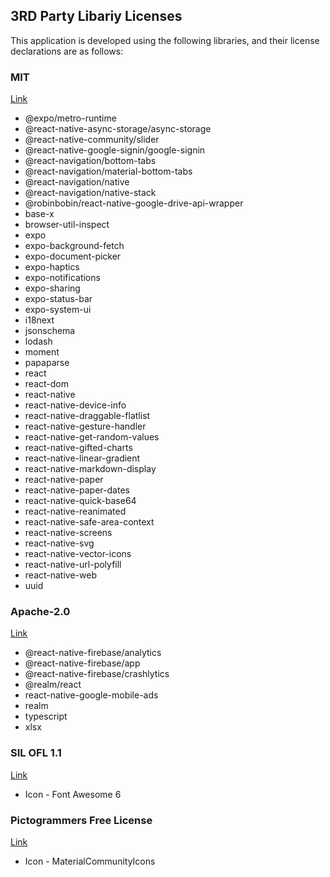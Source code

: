 ## 3RD Party Libariy Licenses

This application is developed using the following libraries, and their license declarations are as follows:

### MIT

[Link](https://en.wikipedia.org/wiki/MIT_License)

 * @expo/metro-runtime
 * @react-native-async-storage/async-storage
 * @react-native-community/slider
 * @react-native-google-signin/google-signin
 * @react-navigation/bottom-tabs
 * @react-navigation/material-bottom-tabs
 * @react-navigation/native
 * @react-navigation/native-stack
 * @robinbobin/react-native-google-drive-api-wrapper
 * base-x
 * browser-util-inspect
 * expo
 * expo-background-fetch
 * expo-document-picker
 * expo-haptics
 * expo-notifications
 * expo-sharing
 * expo-status-bar
 * expo-system-ui
 * i18next 
 * jsonschema
 * lodash
 * moment
 * papaparse
 * react
 * react-dom
 * react-native
 * react-native-device-info 
 * react-native-draggable-flatlist
 * react-native-gesture-handler
 * react-native-get-random-values
 * react-native-gifted-charts
 * react-native-linear-gradient
 * react-native-markdown-display  
 * react-native-paper
 * react-native-paper-dates
 * react-native-quick-base64
 * react-native-reanimated  
 * react-native-safe-area-context
 * react-native-screens
 * react-native-svg 
 * react-native-vector-icons
 * react-native-url-polyfill
 * react-native-web
 * uuid     

### Apache-2.0

[Link](https://www.apache.org/licenses/LICENSE-2.0)

 * @react-native-firebase/analytics
 * @react-native-firebase/app
 * @react-native-firebase/crashlytics
 * @realm/react
 * react-native-google-mobile-ads  
 * realm
 * typescript
 * xlsx

 ### SIL OFL 1.1
 
 [Link](https://openfontlicense.org/open-font-license-official-text/)
 
 * Icon - Font Awesome 6

 ### Pictogrammers Free License
 
 [Link](https://pictogrammers.com/docs/general/license/)

 * Icon - MaterialCommunityIcons 
